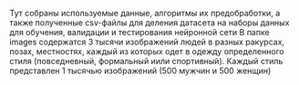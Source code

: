 Тут собраны используемые данные, алгоритмы их предобработки, а также полученные csv-файлы для деления датасета на наборы данных для обучения, валидации и тестирования нейронной сети
В папке images содержатся 3 тысячи изображений людей в разных ракурсах, позах, местностях, каждый из которых одет в одежду определенного стиля (повседневный, формальный иили спортивный). Каждый стиль представлен 1 тысячью изображений (500 мужчин и 500 женщин)
